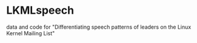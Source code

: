 # LKMLspeech
data and code for "Differentiating speech patterns of leaders on the Linux Kernel Mailing List" 
